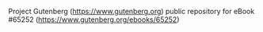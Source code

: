 Project Gutenberg (https://www.gutenberg.org) public repository for
eBook #65252 (https://www.gutenberg.org/ebooks/65252)
